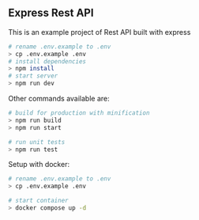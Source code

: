 ## Express Rest API

This is an example project of Rest API built with express

```bash
# rename .env.example to .env
> cp .env.example .env
# install dependencies
> npm install
# start server
> npm run dev
```

Other commands available are:

``` bash
# build for production with minification
> npm run build
> npm run start

# run unit tests
> npm run test
```

Setup with docker:

``` bash
# rename .env.example to .env
> cp .env.example .env

# start container
> docker compose up -d
```